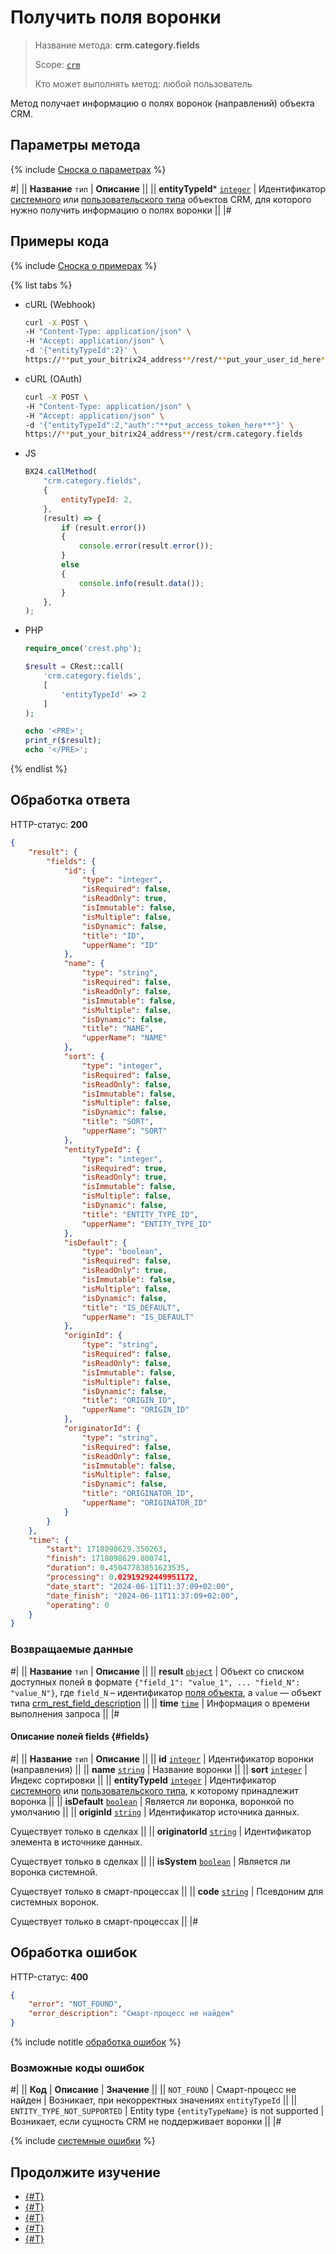 # Получить поля воронки

> Название метода: **crm.category.fields**
>
> Scope: [`crm`](../../../scopes/permissions.md)
>
> Кто может выполнять метод: любой пользователь

Метод получает информацию о полях воронок (направлений) объекта CRM.

## Параметры метода

{% include [Сноска о параметрах](../../../../_includes/required.md) %}

#|
|| **Название**
`тип` | **Описание** ||
|| **entityTypeId***
[`integer`][1] | Идентификатор [системного](../../index.md) или [пользовательского типа](../user-defined-object-types/index.md) объектов CRM, для которого нужно получить информацию о полях воронки ||
|#

## Примеры кода

{% include [Сноска о примерах](../../../../_includes/examples.md) %}

{% list tabs %}

- cURL (Webhook)

    ```bash
    curl -X POST \
    -H "Content-Type: application/json" \
    -H "Accept: application/json" \
    -d '{"entityTypeId":2}' \
    https://**put_your_bitrix24_address**/rest/**put_your_user_id_here**/**put_your_webhook_here**/crm.category.fields
    ```

- cURL (OAuth)

    ```bash
    curl -X POST \
    -H "Content-Type: application/json" \
    -H "Accept: application/json" \
    -d '{"entityTypeId":2,"auth":"**put_access_token_here**"}' \
    https://**put_your_bitrix24_address**/rest/crm.category.fields
    ```

- JS

	```js
    BX24.callMethod(
        "crm.category.fields",
        {
            entityTypeId: 2,
        },
        (result) => {
            if (result.error())
            {
                console.error(result.error());
            }
            else
            {
                console.info(result.data());
            }
        },
    );
	```

- PHP

    ```php
    require_once('crest.php');

    $result = CRest::call(
        'crm.category.fields',
        [
            'entityTypeId' => 2
        ]
    );

    echo '<PRE>';
    print_r($result);
    echo '</PRE>';
    ```

{% endlist %}

## Обработка ответа

HTTP-статус: **200**

```json
{
    "result": {
        "fields": {
            "id": {
                "type": "integer",
                "isRequired": false,
                "isReadOnly": true,
                "isImmutable": false,
                "isMultiple": false,
                "isDynamic": false,
                "title": "ID",
                "upperName": "ID"
            },
            "name": {
                "type": "string",
                "isRequired": false,
                "isReadOnly": false,
                "isImmutable": false,
                "isMultiple": false,
                "isDynamic": false,
                "title": "NAME",
                "upperName": "NAME"
            },
            "sort": {
                "type": "integer",
                "isRequired": false,
                "isReadOnly": false,
                "isImmutable": false,
                "isMultiple": false,
                "isDynamic": false,
                "title": "SORT",
                "upperName": "SORT"
            },
            "entityTypeId": {
                "type": "integer",
                "isRequired": true,
                "isReadOnly": true,
                "isImmutable": false,
                "isMultiple": false,
                "isDynamic": false,
                "title": "ENTITY_TYPE_ID",
                "upperName": "ENTITY_TYPE_ID"
            },
            "isDefault": {
                "type": "boolean",
                "isRequired": false,
                "isReadOnly": true,
                "isImmutable": false,
                "isMultiple": false,
                "isDynamic": false,
                "title": "IS_DEFAULT",
                "upperName": "IS_DEFAULT"
            },
            "originId": {
                "type": "string",
                "isRequired": false,
                "isReadOnly": false,
                "isImmutable": false,
                "isMultiple": false,
                "isDynamic": false,
                "title": "ORIGIN_ID",
                "upperName": "ORIGIN_ID"
            },
            "originatorId": {
                "type": "string",
                "isRequired": false,
                "isReadOnly": false,
                "isImmutable": false,
                "isMultiple": false,
                "isDynamic": false,
                "title": "ORIGINATOR_ID",
                "upperName": "ORIGINATOR_ID"
            }
        }
    },
    "time": {
        "start": 1718098629.350263,
        "finish": 1718098629.800741,
        "duration": 0.45047783851623535,
        "processing": 0.02919292449951172,
        "date_start": "2024-06-11T11:37:09+02:00",
        "date_finish": "2024-06-11T11:37:09+02:00",
        "operating": 0
    }
}
```

### Возвращаемые данные

#|
|| **Название**
`тип` | **Описание** ||
|| **result**
[`object`](../../data-types.md) | Объект со списком доступных полей в формате `{"field_1": "value_1", ... "field_N": "value_N"}`, где `field_N` – идентификатор [поля объекта](#fields), а `value` — объект типа [crm_rest_field_description](../../data-types.md#crm_rest_field_description) ||
|| **time**
[`time`](../../data-types.md#time) | Информация о времени выполнения запроса ||
|#

#### Описание полей fields {#fields}

#| 
|| **Название**
`тип` | **Описание** ||
|| **id**
[`integer`][1] | Идентификатор воронки (направления) ||
|| **name**
[`string`][1] | Название воронки ||
|| **sort**
[`integer`][1] | Индекс сортировки ||
|| **entityTypeId**
[`integer`][1] | Идентификатор [системного](../../index.md) или [пользовательского типа](../user-defined-object-types/index.md), к которому принадлежит воронка ||
|| **isDefault**
[`boolean`][1] | Является ли воронка, воронкой по умолчанию ||
|| **originId**
[`string`][1] | Идентификатор источника данных.

Существует только в cделках ||
|| **originatorId**
[`string`][1] | Идентификатор элемента в источнике данных.

Существует только в cделках ||
|| **isSystem** 
[`boolean`][1] | Является ли воронка системной.

Существует только в смарт-процессах ||
|| **code**
[`string`][1] | Псевдоним для системных воронок.

Существует только в смарт-процессах ||
|#

## Обработка ошибок

HTTP-статус: **400**

```json
{
    "error": "NOT_FOUND", 
    "error_description": "Смарт-процесс не найден"
}
```

{% include notitle [обработка ошибок](../../../../_includes/error-info.md) %}

### Возможные коды ошибок

#|
|| **Код** | **Описание** | **Значение** ||
|| `NOT_FOUND` | Смарт-процесс не найден | Возникает, при некорректных значениях `entityTypeId` ||
|| `ENTITY_TYPE_NOT_SUPPORTED` |  Entity type `{entityTypeName}` is not supported | Возникает, если сущность CRM не поддерживает воронки ||
|#

{% include [системные ошибки](./../../../../_includes/system-errors.md) %}


## Продолжите изучение 

- [{#T}](./crm-category-add.md)
- [{#T}](./crm-category-update.md)
- [{#T}](./crm-category-get.md)
- [{#T}](./crm-category-list.md)
- [{#T}](./crm-category-delete.md)

[1]: ../../../data-types.md
